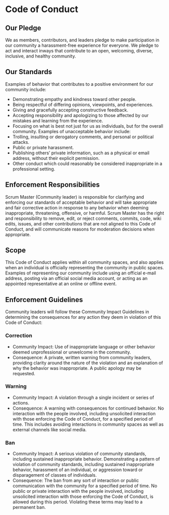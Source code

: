 # Code of Conduct
## Our Pledge 
We as members, contributors, and leaders pledge to make participation in
our community a harassment-free experience for everyone. We pledge to act and interact
inways that contribute to an open, welcoming, diverse, inclusive, and healthy community.
## Our Standards
Examples of behavior that contributes to a positive environment for our community
include:
- Demonstrating empathy and kindness toward other people.
- Being respectful of differing opinions, viewpoints, and experiences.
- Giving and gracefully accepting constructive feedback.
- Accepting responsibility and apologizing to those affected by our mistakes and
learning from the experience.
- Focusing on what is best not just for us as individuals, but for the overall community.
Examples of unacceptable behavior include:
- Trolling, insulting or derogatory comments, and personal or political attacks.
- Public or private harassment.
- Publishing others’ private information, such as a physical or email address, without
their explicit permission.
- Other conduct which could reasonably be considered inappropriate in a professional
setting.
## Enforcement Responsibilities
Scrum Master (Community leader) is responsible for
clarifying and enforcing our standards of acceptable behavior and will take appropriate
and fair corrective action in response to any behavior when deeming inappropriate, threatening,
offensive, or harmful. Scrum Master has the right and responsibility to remove,
edit, or reject comments, commits, code, wiki edits, issues, and other contributions that
are not aligned to this Code of Conduct, and will communicate reasons for moderation
decisions when appropriate.
## Scope 
This Code of Conduct applies within all community spaces, and also applies
when an individual is officially representing the community in public spaces. Examples
of representing our community include using an official e-mail address, posting via an
official social media account, or acting as an appointed representative at an online or
offline event.
## Enforcement Guidelines 
Community leaders will follow these Community Impact
Guidelines in determining the consequences for any action they deem in violation of this
Code of Conduct:
### Correction
- Community Impact: Use of inappropriate language or other behavior deemed
unprofessional or unwelcome in the community.
- Consequence: A private, written warning from community leaders, providing
clarity around the nature of the violation and an explanation of why the behavior
was inappropriate. A public apology may be requested.
### Warning
- Community Impact: A violation through a single incident or series of actions.
- Consequence: A warning with consequences for continued behavior. No interaction
with the people involved, including unsolicited interaction with those enforcing 
the Code of Conduct, for a specified period of time. This includes avoiding interactions
in community spaces as well as external channels like social media.
### Ban
- Community Impact: A serious violation of community standards, including sustained
inappropriate behavior. Demonstrating a pattern of violation of community
standards, including sustained inappropriate behavior, harassment of an individual,
or aggression toward or disparagement of classes of individuals.
- Consequence: The ban from any sort of interaction or public communication with
the community for a specified period of time. No public or private interaction
with the people involved, including unsolicited interaction with those enforcing the
Code of Conduct, is allowed during this period. Violating these terms may lead to
a permanent ban.
